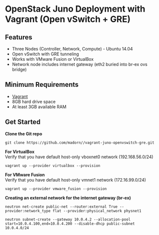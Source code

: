 OpenStack Juno Deployment with Vagrant (Open vSwitch + GRE)
==============================================================
Features
------------
* Three Nodes (Controller, Network, Compute) - Ubuntu 14.04
* Open vSwitch with GRE tunneling
* Works with VMware Fusion or VirtualBox
* Network node includes internet gateway (eth2 buried into br-ex ovs bridge)

Minimum Requirements
---------------------
* [Vagrant](http://www.vagrantup.com)
* 8GB hard drive space
* At least 3GB available RAM

Get Started
------------
**Clone the Git repo** <br /> 

``git clone https://github.com/madorn//vagrant-juno-openvswitch-gre.git`` <br /> 

**For VirtualBox** <br />
Verify that you have default host-only vboxnet0 network (192.168.56.0/24) <br />

``vagrant up --provider virtualbox --provision``

**For VMware Fusion** <br />
Verify that you have default host-only vmnet1 network (172.16.99.0/24) <br />

``vagrant up --provider vmware_fusion --provision``

**Creating an external network for the internet gateway  (br-ex)** <br /> 

``neutron net-create public-net --router:external True --provider:network_type flat --provider:physical_network physnet1``<br /> 

``neutron subnet-create --gateway 10.0.4.2 --allocation-pool start=10.0.4.100,end=10.0.4.200 --disable-dhcp public-subnet 10.0.4.0/24``
